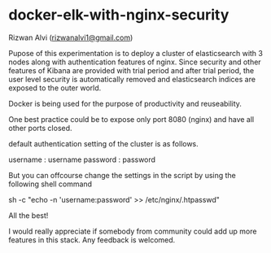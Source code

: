 # docker-elk-with-nginx-security

Rizwan Alvi (rizwanalvi1@gmail.com)

Pupose of this experimentation is to deploy a cluster of elasticsearch with 3 nodes along with authentication features of nginx.
Since security and other features of Kibana are provided with trial period and after trial period, the user level security is automatically removed and elasticsearch indices are exposed to the outer world.

Docker is being used for the purpose of productivity and reuseability.

One best practice could be to expose only port 8080 (nginx) and have all other ports closed.

default authentication setting of the cluster is as follows.

username : username
password : password

But you can offcourse change the settings in the script by using the following shell command

sh -c "echo -n 'username:password' >> /etc/nginx/.htpasswd"


All the best!

I would really appreciate if somebody from community could add up more features in this stack.
Any feedback is welcomed.



